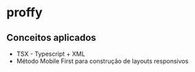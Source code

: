 # proffy


## Conceitos aplicados
- TSX - Typescript + XML
- Método Mobile First para construção de layouts responsivos
